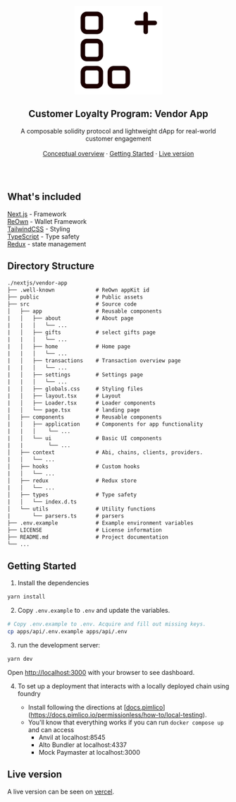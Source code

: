 <p align="center">

<br />
<div align="center">
  <a href="https://github.com/7Cedars/loyal-customer-engagement-v2"> 
    <img src="./public/logo.png" alt="Logo" width="200" height="200">
  </a>

<h2 align="center">Customer Loyalty Program: Vendor App</h2>
  <p align="center">
    A composable solidity protocol and lightweight dApp for real-world customer engagement
    <br />
    <br />
    <!--NB: TO DO --> 
    <a href="../README.md">Conceptual overview</a>
    ·
    <a href="#getting-started">Getting Started</a>
    ·
    <a href="#live-version">Live version</a>
  </p>
  <br />
  <br />
</div>

## What's included

[Next.js](https://nextjs.org/) - Framework<br>
[ReOwn](https://reown.com/) - Wallet Framework<br>
[TailwindCSS](https://tailwindcss.com/) - Styling<br>
[TypeScript](https://www.typescriptlang.org/) - Type safety<br>
[Redux](redux.js.org) - state management<br>

## Directory Structure

```
./nextjs/vendor-app
├── .well-known             # ReOwn appKit id
├── public                  # Public assets
├── src                     # Source code
│   ├── app                 # Reusable components
|   │   ├── about           # About page
|   |   │   └── ...         
|   │   ├── gifts           # select gifts page
|   |   │   └── ...         
|   │   ├── home            # Home page
|   |   │   └── ...         
|   │   ├── transactions    # Transaction overview page
|   |   │   └── ...         
|   │   ├── settings        # Settings page
|   |   │   └── ...         
|   │   ├── globals.css     # Styling files
|   │   ├── layout.tsx      # Layout
|   │   ├── Loader.tsx      # Loader components
|   │   └── page.tsx        # landing page
│   ├── components          # Reusable components
|   │   ├── application     # Components for app functionality   
|   |   │    └── ...         
|   │   └── ui              # Basic UI components 
|   |        └── ...         
│   ├── context             # Abi, chains, clients, providers. 
|   │   └── ...             
│   ├── hooks               # Custom hooks
|   │   └── ...             
│   ├── redux               # Redux store 
|   │   └── ...             
│   ├── types               # Type safety 
|   │   └── index.d.ts      
│   └── utils               # Utility functions
|       └── parsers.ts      # parsers
├── .env.example            # Example environment variables
├── LICENSE                 # License information
├── README.md               # Project documentation
└── ...                     
```

## Getting Started

1. Install the dependencies 
```bash
yarn install 
```

2. Copy `.env.example` to `.env` and update the variables.

```sh
# Copy .env.example to .env. Acquire and fill out missing keys. 
cp apps/api/.env.example apps/api/.env
```

3. run the development server:

```bash
yarn dev
```

Open [http://localhost:3000](http://localhost:3000) with your browser to see dashboard. 

4. To set up a deployment that interacts with a locally deployed chain using foundry 

    - Install following the directions at [[docs.pimlico](https://docs.pimlico.io/permissionless/how-to/local-testing)](https://docs.pimlico.io/permissionless/how-to/local-testing).
    - You'll know that everything works if you can run `docker compose up` and can access 
      - Anvil at localhost:8545
      - Alto Bundler at localhost:4337
      - Mock Paymaster at localhost:3000 

## Live version 

A live version can be seen on [vercel](https://clpv.vercel.app/).  


